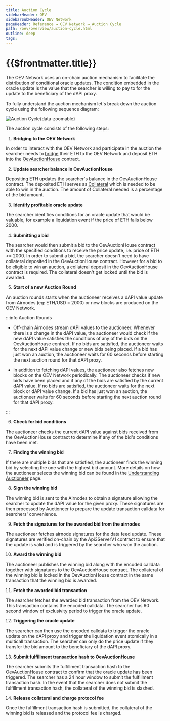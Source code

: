 ```yaml
---
title: Auction Cycle
sidebarHeader: OEV
sidebarSubHeader: OEV Network
pageHeader: Reference → OEV Network → Auction Cycle
path: /oev/overview/auction-cycle.html
outline: deep
tags:
---
```


<PageHeader/>

# {{$frontmatter.title}}

The OEV Network uses an on-chain auction mechanism to facilitate the
distribution of conditional oracle updates. The condition embedded in the oracle
update is the value that the searcher is willing to pay to for the update to the
beneficiary of the dAPI proxy.

To fully understand the auction mechanism let's break down the auction cycle
using the following sequence diagram:

![Auction Cycle](/oev/overview/assets/oev-auction-sequence.png){data-zoomable}

The auction cycle consists of the following steps:

1. <b> Bridging to the OEV Network</b>

In order to interact with the OEV Network and participate in the auction the
searcher needs to [bridge](/oev/overview/bridge-oev-network.md) their ETH to the
OEV Network and deposit ETH into the
[OevAuctionHouse](https://github.com/api3dao/contracts/blob/main/contracts/api3-server-v1/OevAuctionHouse.sol)
contract.

2. <b> Update searcher balance in OevAuctionHouse </b>

Depositing ETH updates the searcher's balance in the OevAuctionHouse contract.
The deposited ETH serves as
[Collateral](/oev/searchers/collateral-protocol-fee.md) which is needed to be
able to win in the auction. The amount of Collateral needed is a percentage of
the bid amount.

3. <b>Identify profitable oracle update</b>

The searcher identifies conditions for an oracle update that would be valuable,
for example a liquidation event if the price of ETH falls below 2000.

4. <b>Submitting a bid</b>

The searcher would then submit a bid to the OevAuctionHouse contract with the
specified conditions to receive the price update, i.e. price of ETH <= 2000. In
order to submit a bid, the searcher doesn't need to have collateral deposited in
the OevAuctionHouse contract. However for a bid to be eligible to win an
auction, a collateral deposit in the OevAuctionHouse contract is required. The
collateral doesn't get locked until the bid is awarded.

5. <b>Start of a new Auction Round</b>

An auction rounds starts when the auctioneer receives a dAPI value update from
Airnodes (eg: ETH/USD = 2000) or new blocks are produced on the OEV Network.

:::info Auction Rounds

- Off-chain Airnodes stream dAPI values to the auctioneer. Whenever there is a
  change in the dAPI value, the auctioneer would check if the new dAPI value
  satisfies the conditions of any of the bids on the OevAuctionHouse contract.
  If no bids are satisfied, the auctioneer waits for the next dAPI value change
  or new bids being placed. If a bid has just won an auction, the auctioneer
  waits for 60 seconds before starting the next auction round for that dAPI
  proxy.

- In addition to fetching dAPI values, the auctioneer also fetches new blocks on
  the OEV Network periodically. The auctioneer checks if new bids have been
  placed and if any of the bids are satisfied by the current dAPI value. If no
  bids are satisfied, the auctioneer waits for the next block or dAPI value
  change. If a bid has just won an auction, the auctioneer waits for 60 seconds
  before starting the next auction round for that dAPI proxy.

:::

6. <b>Check for bid conditions </b>

The auctioneer checks the current dAPI value against bids received from the
OevAuctionHouse contract to determine if any of the bid's conditions have been
met.

7. <b>Finding the winning bid</b>

If there are multiple bids that are satisfied, the auctioneer finds the winning
bid by selecting the one with the highest bid amount. More details on how the
auctioneer selects the winning bid can be found in the
[Understanding Auctioneer](/oev/searchers/understanding-auctioneer.md#parallel-auctions)
page.

8. <b> Sign the winning bid</b>

The winning bid is sent to the Airnodes to obtain a signature allowing the
searcher to update the dAPI value for the given proxy. These signatures are then
processed by Auctioneer to prepare the update transaction calldata for
searchers' convenience.

9. <b> Fetch the signatures for the awarded bid from the airnodes</b>

The auctioneer fetches airnode signatures for the data feed update. These
signatures are verified on-chain by the Api3ServerV1 contract to ensure that the
update is valid and is triggered by the searcher who won the auction.

10. <b> Award the winning bid</b>

The auctioneer publishes the winning bid along with the encoded calldata
together with signatures to the OevAuctionHouse contract. The collateral of the
winning bid is locked in the OevAuctionHouse contract in the same transaction
that the winning bid is awarded.

11. <b> Fetch the awarded bid transaction</b>

The searcher fetches the awarded bid transaction from the OEV Network. This
transaction contains the encoded calldata. The searcher has 60 second window of
exclusivity period to trigger the oracle update.

12. <b>Triggering the oracle update</b>

The searcher can then use the encoded calldata to trigger the oracle update on
the dAPI proxy and trigger the liquidation event atomically in a multicall
transaction. The searcher can only do the price update if they transfer the bid
amount to the beneficiary of the dAPI proxy.

13. <b> Submit fulfillment transaction hash to OevAuctionHouse</b>

The searcher submits the fulfillment transaction hash to the OevAuctionHouse
contract to confirm that the oracle update has been triggered. The searcher has
a 24 hour window to submit the fulfillment transaction hash. In the event that
the searcher does not submit the fulfillment transaction hash, the collateral of
the winning bid is slashed.

14. <b> Release collateral and charge protocol fee</b>

Once the fulfillment transaction hash is submitted, the collateral of the
winning bid is released and the protocol fee is charged.

